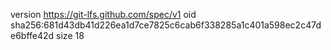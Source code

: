 version https://git-lfs.github.com/spec/v1
oid sha256:681d43db41d226ea1d7ce7825c6cab6f338285a1c401a598ec2c47de6bffe42d
size 18
